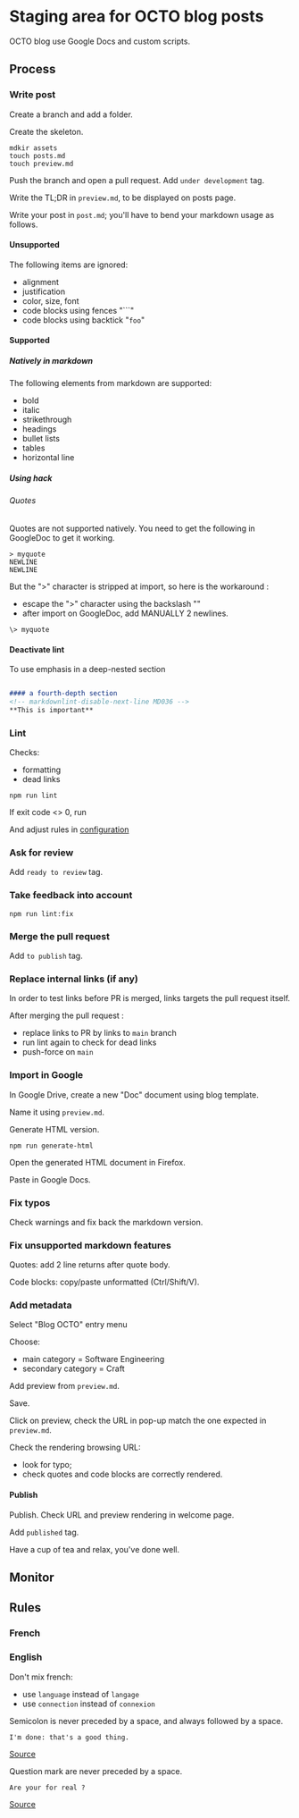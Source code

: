 # Staging area for OCTO blog posts

OCTO blog use Google Docs and custom scripts.

## Process

### Write post

Create a branch and add a folder.

Create the skeleton.

```shell
mdkir assets
touch posts.md
touch preview.md
```

Push the branch and open a pull request.
Add `under development` tag.

Write the TL;DR in `preview.md`, to be displayed on posts page.

Write your post in `post.md`; you'll have to bend your markdown usage as follows.

#### Unsupported

The following items are ignored:

- alignment
- justification
- color, size, font
- code blocks using fences "```"
- code blocks using backtick "`foo`"

#### Supported

##### Natively in markdown

The following elements from markdown are supported:

- bold
- italic
- strikethrough
- headings
- bullet lists
- tables
- horizontal line

##### Using hack

###### Quotes

Quotes are not supported natively.
You need to get the following in GoogleDoc to get it working.

```text
> myquote
NEWLINE
NEWLINE
```

But the ">" character is stripped at import, so here is the workaround :

- escape the ">" character using the backslash "\"
- after import on GoogleDoc, add MANUALLY 2 newlines.

```text
\> myquote
```

#### Deactivate lint

To use emphasis in a deep-nested section

```markdown

#### a fourth-depth section
<!-- markdownlint-disable-next-line MD036 -->
**This is important**

```

### Lint

Checks:

- formatting
- dead links

```shell
npm run lint
```

If exit code <> 0, run

And adjust rules in [configuration](./.mardownlint.jsonc)

### Ask for review

Add `ready to review` tag.

### Take feedback into account

```shell
npm run lint:fix
```

### Merge the pull request

Add `to publish` tag.

### Replace internal links (if any)

In order to test links before PR is merged, links targets the pull request itself.

After merging the pull request :

- replace links to PR by links to `main` branch
- run lint again to check for dead links
- push-force on `main`

### Import in Google

In Google Drive, create a new "Doc" document using blog template.

Name it using `preview.md`.

Generate HTML version.

```shell
npm run generate-html
```

Open the generated HTML document in Firefox.

Paste in Google Docs.

### Fix typos

Check warnings and fix back the markdown version.

### Fix unsupported markdown features

Quotes: add 2 line returns after quote body.

Code blocks: copy/paste unformatted (Ctrl/Shift/V).

### Add metadata

Select "Blog OCTO" entry menu

Choose:

- main category = Software Engineering
- secondary category = Craft

Add preview from `preview.md`.

Save.

Click on preview, check the URL in pop-up match the one expected in  `preview.md`.

Check the rendering browsing URL:

- look for typo;
- check quotes and code blocks are correctly rendered.

#### Publish

Publish. Check URL and preview rendering in welcome page.

Add `published` tag.

Have a cup of tea and relax, you've done well.

## Monitor

[](https://github.com/octo-topi/blog-staging/graphs/traffic)

## Rules

### French

### English

Don't mix french:
- use `language` instead of `langage`
- use `connection` instead of `connexion`

Semicolon is never preceded by a space, and always followed by a space.

```text
I'm done: that's a good thing.
```

[Source](https://www.sussex.ac.uk/informatics/punctuation/colonandsemi/colon#:~:text=But%20first%20please%20note%20the,have%20been%20taught%20in%20school)

Question mark are never preceded by a space.

```text
Are your for real ?
```

[Source](https://english.stackexchange.com/questions/4645/is-it-ever-correct-to-have-a-space-before-a-question-or-exclamation-mark)

